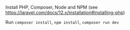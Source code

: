 Install PHP, Composer, Node and NPM (see https://laravel.com/docs/12.x/installation#installing-php)

Run `composer install`, `npm install`, `composer run dev`
